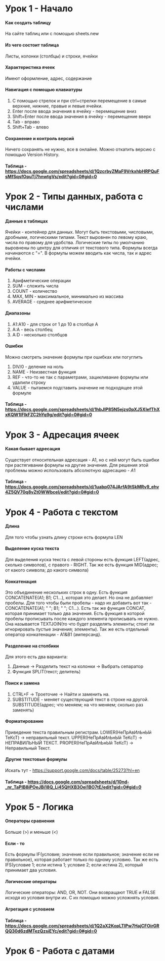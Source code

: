 # Урок 1 - Начало

#### Как создать таблицу

На сайте таблиц или с помощью sheets.new
#### Из чего состоит таблица

Листы, колонки (столбцы) и строки, ячейки
#### Характеристика ячеек

Имеют оформление, адрес, содержание
#### Навигация с помощью клавиатуры

1. С помощью стрелок и при ctrl+стрелки перемещение в самые верхние, нижние, правые и левые ячейки.
2. Enter после ввода значения в ячейку - перемещение вниз
3. Shift+Enter после ввода значения в ячейку - перемещение вверх
4. Tab - вправо
5. Shift+Tab - влево
#### Сохранение и контроль версий

Ничего сохранять не нужно, все в онлайне. Можно откатить версию с помощью Version History.

#### Таблица - https://docs.google.com/spreadsheets/d/1QzcrbyZMaF9VrkxhbHRPQuFsMfSqsfOpuTj7hnwtgVs/edit?gid=0#gid=0
# Урок 2 - Типы данных, работа с числами

#### Данные в таблицах

Ячейки - контейнер для данных. Могут быть текстовыми, числовыми, дробными, логическими типами. Текст выровнен по левому краю, числа по правому для удобства. Логические типы по умолчанию выровнены по центру для отличия от текстового типа. 
Формулы всегда начинаются с "=". В формулы можем вводить как числа, так и адрес ячейки. 
#### Работы с числами

1. Арифметические операции
2. SUM - сложить числа
3. COUNT - количество
4. MAX, MIN - максимальное, минимально из массива
5. AVERAGE - среднее арифметическое
#### Диапазоны

1. A1:A10 - для строк от 1 до 10 в столбце A
2. A:A - весь столбец
3. A:D - несколько столбцов
#### Ошибки

Можно смотреть значение формулы при ошибках или погуглить
1. DIV/0 - деление на ноль
2. NAME - Неизвестная функция
3. REF - что-то не так с параметрами, зацикливание формулы или удалили строку
4. VALUE - пытаемся подставить значение не подходящее этой формуле 
#### Таблица - https://docs.google.com/spreadsheets/d/1hbJlP85N5ejzs0pXJ5XlefThXxKQW1IFlkFZC2hYq9g/edit?gid=0#gid=0 
# Урок 3 - Адресация ячеек

#### Какая бывает адресация

Существует относительная адресация - A1, но с ней могут быть ошибки при растягивании формулы на другие значения. Для решения этой проблемы можно использовать абсолютную адресацию - $A$1
#### Таблица - https://docs.google.com/spreadsheets/d/1uabp074JArfA9tSkMRv9_ehv4Z5QV70q8vZt0WWbceI/edit?gid=0#gid=0
# Урок 4 - Работа с текстом

#### Длина

Для того чтобы узнать длину строки есть формула LEN
#### Выделение куска текста

Для выделения куска текста с левой стороны есть функция LEFT(адрес, сколько символов), с правого - RIGHT. Так же есть функция MID(адрес; от какого символа; до какого символа)
#### Конкатенация

Это объединение нескольких строк в одну. Есть функция CONCATENATE(A1; B1; C1...), которая это делает. Но она не добавляет пробелы. Для того чтобы были пробелы - надо их добавить вот так - CONCATENATE(A1; " "; B1; " "; C1...).
Есть так же функция CONCAT, которая принимает только два значения.
Есть функция в которой пробелы прописывать после каждого элемента прописывать не нужно. Она называется TEXTJOIN(то что будет разделять элементы; стоит ли игнорировать пустые значения; элементы).
Так же есть отдельный оператор конкатенации - A1&B1 (амперсанд). 
#### Разделение на столбики

Для этого есть два варианта:
1. Данные -> Разделить текст на колонки -> Выбрать сепаратор
2. Функция SPLIT(текст; делитель)
#### Поиск и замена

1. CTRL+F -> Троеточие -> Найти и заменить на.
2. SUBSTITUDE - меняет существующий текст в строке на другой. SUBSTITUDE(адрес; что меняем; на что меняем; сколько раз заменять)
#### Форматирование

Приведение текста правильным регистрам. LOWER(НеПрАвИлЬнЫй ТеКсТ) -> неправильный текст. UPPER(НеПрАвИлЬнЫй ТеКсТ) -> НЕПРАВИЛЬНЫЙ ТЕКСТ. PROPER(НеПрАвИлЬнЫй ТеКсТ) -> Неправильный Текст.
#### Другие текстовые формулы

Искать тут - https://support.google.com/docs/table/25273?hl=en

#### Таблица - https://docs.google.com/spreadsheets/d/10nd-_nr_TaPIB8iPOeJBi18Q_Li45QHXB3Oei1BO7tE/edit?gid=0#gid=0
# Урок 5 - Логика

#### Операторы сравнения

Больше (>) и меньше (<)
#### Если - то

Есть формулы IF(условие; значение если правильное; значение если не правильное), которая работает только по одному условию. Так же есть IFS(условие 1; если истина 1; условие 2; если истина 2), который принимает два условия.
#### Логические операторы

Логические операторы: AND, OR, NOT. Они возвращают TRUE и FALSE исходя из условия внутри их. С их помощью можно усложнять условия.
#### Агрегация с условием
#### Таблица - https://docs.google.com/spreadsheets/d/1Q2aX2KopLTIPw7HajCFOirGRQQ30d6zdMTezQzsiEYc/edit?gid=0#gid=0
# Урок 6 - Работа с датами
####
####
####
####
####
####
